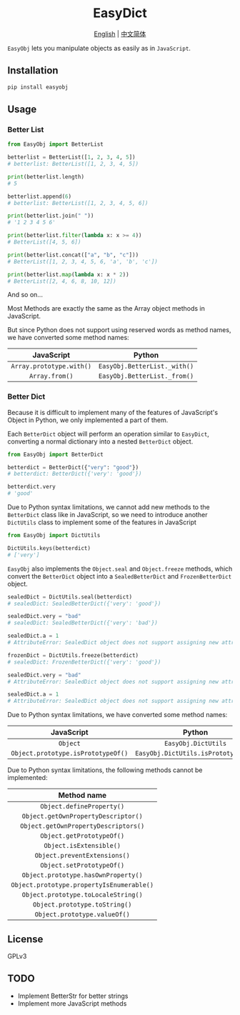 <div align="center"><h1>EasyDict</h1></div>

<div align="center">

[English](https://github.com/Howardzhangdqs/EasyObj/blob/master/README.md) | [中文简体](https://github.com/Howardzhangdqs/EasyObj/blob/master/README_zh-CN.md)

</div>

`EasyObj` lets you manipulate objects as easily as in `JavaScript`.

## Installation

```bash
pip install easyobj
```

## Usage

### Better List

```python
from EasyObj import BetterList

betterlist = BetterList([1, 2, 3, 4, 5])
# betterlist: BetterList([1, 2, 3, 4, 5])

print(betterlist.length)
# 5

betterlist.append(6)
# betterlist: BetterList([1, 2, 3, 4, 5, 6])

print(betterlist.join(" "))
# '1 2 3 4 5 6'

print(betterlist.filter(lambda x: x >= 4))
# BetterList([4, 5, 6])

print(betterlist.concat(["a", "b", "c"]))
# BetterList([1, 2, 3, 4, 5, 6, 'a', 'b', 'c'])

print(betterlist.map(lambda x: x * 2))
# BetterList([2, 4, 6, 8, 10, 12])
```

And so on...

Most Methods are exactly the same as the Array object methods in JavaScript.

But since Python does not support using reserved words as method names, we have converted some method names:

| JavaScript | Python |
| :---: | :---: |
| `Array.prototype.with()` | `EasyObj.BetterList._with()` |
| `Array.from()` | `EasyObj.BetterList._from()` |


### Better Dict

Because it is difficult to implement many of the features of JavaScript's Object in Python, we only implemented a part of them.

Each `BetterDict` object will perform an operation similar to `EasyDict`, converting a normal dictionary into a nested `BetterDict` object.

```python
from EasyObj import BetterDict

betterdict = BetterDict({"very": "good"})
# betterdict: BetterDict({'very': 'good'})

betterdict.very
# 'good'
```

Due to Python syntax limitations, we cannot add new methods to the `BetterDict` class like in JavaScript, so we need to introduce another `DictUtils` class to implement some of the features in JavaScript

```python
from EasyObj import DictUtils

DictUtils.keys(betterdict)
# ['very']
```

`EasyObj` also implements the `Object.seal` and `Object.freeze` methods, which convert the `BetterDict` object into a `SealedBetterDict` and `FrozenBetterDict` object.

```python
sealedDict = DictUtils.seal(betterdict)
# sealedDict: SealedBetterDict({'very': 'good'})

sealedDict.very = "bad"
# sealedDict: SealedBetterDict({'very': 'bad'})

sealedDict.a = 1
# AttributeError: SealedDict object does not support assigning new attributes

frozenDict = DictUtils.freeze(betterdict)
# sealedDict: FrozenBetterDict({'very': 'good'})

sealedDict.very = "bad"
# AttributeError: SealedDict object does not support assigning new attributes

sealedDict.a = 1
# AttributeError: SealedDict object does not support assigning new attributes
```


Due to Python syntax limitations, we have converted some method names:

| JavaScript | Python |
| :---: | :---: |
| `Object` | `EasyObj.DictUtils` |
| `Object.prototype.isPrototypeOf()` | `EasyObj.DictUtils.isPrototypeOf()` |


Due to Python syntax limitations, the following methods cannot be implemented:

| Method name |
| :--: |
| `Object.defineProperty()` | 
| `Object.getOwnPropertyDescriptor()` |
| `Object.getOwnPropertyDescriptors()` |
| `Object.getPrototypeOf()` |
| `Object.isExtensible()` |
| `Object.preventExtensions()` |
| `Object.setPrototypeOf()` |
| `Object.prototype.hasOwnProperty()` |
| `Object.prototype.propertyIsEnumerable()` |
| `Object.prototype.toLocaleString()` |
| `Object.prototype.toString()` |
| `Object.prototype.valueOf()` |

## License

GPLv3

## TODO

+ Implement BetterStr for better strings
+ Implement more JavaScript methods